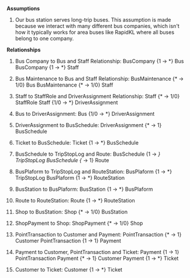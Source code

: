 **Assumptions**
1. Our bus station serves long-trip buses. This assumption is made because we interact with many different bus companies, which isn't how it typically works for area buses like RapidKL where all buses belong to one company.

**Relationships**
1. Bus Company to Bus and Staff Relationship:
BusCompany {1 → *} Bus
BusCompany {1 → *} Staff

2. Bus Maintenance to Bus and Staff Relationship:
BusMaintenance {* → 1/0} Bus
BusMaintenance {* → 1/0} Staff

3. Staff to StaffRole and DriverAssignment Relationship:
Staff {* → 1/0} StaffRole
Staff {1/0 → *} DriverAssignment

4. Bus to DriverAssignment:
Bus {1/0 → *} DriverAssignment

5. DriverAssignment to BusSchedule:
DriverAssignment {* → 1} BusSchedule

6. Ticket to BusSchedule:
Ticket {1 → *} BusSchedule

7. BusSchedule to TripStopLog and Route:
BusSchedule {1 → *} TripStopLog
BusSchedule {* → 1} Route

8. BusPlaform to TripStopLog and RouteStation:
BusPlaform {1 → *} TripStopLog
BusPlaform {1 → *} RouteStation

9. BusStation to BusPlaform:
BusStation {1 → *} BusPlaform

10. Route to RouteStation:
Route {1 → *} RouteStation

11. Shop to BusStation:
Shop {* → 1/0} BusStation

12. ShopPayment to Shop:
ShopPayment {* → 1/0} Shop

13. PointTransaction to Customer and Payment:
PointTransaction {* → 1} Customer
PointTransaction {1 → 1} Payment

14. Payment to Customer, PointTransaction and Ticket:
Payment {1 → 1} PointTransaction
Payment {* → 1} Customer
Payment {1 → *} Ticket

15. Customer to Ticket:
Customer {1 → *} Ticket
